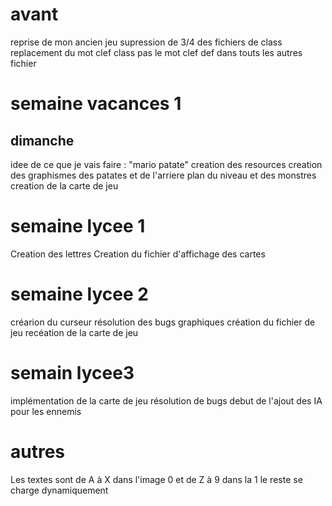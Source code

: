 # avant
reprise de mon ancien jeu
supression de 3/4 des fichiers de class
replacement du mot clef class pas le mot clef def dans touts les autres fichier


# semaine vacances 1
## dimanche
idee de ce que je vais faire : "mario patate"
creation des resources
creation des graphismes des patates et de l'arriere plan du niveau et des monstres
creation de la carte de jeu


# semaine lycee 1
Creation des lettres
Creation du fichier d'affichage des cartes

# semaine lycee 2
créarion du curseur
résolution des bugs graphiques
création du fichier de jeu
recéation de la carte de jeu

# semain lycee3 
implémentation de la carte de jeu
résolution de bugs
debut de l'ajout des IA pour les ennemis




# autres
Les textes sont de A à X dans l'image 0 et de Z à 9 dans la 1
le reste se charge dynamiquement


